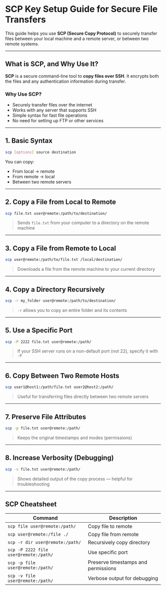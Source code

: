 # SCP Key Setup Guide for Secure File Transfers

This guide helps you use **SCP (Secure Copy Protocol)** to securely transfer files between your local machine and a remote server, or between two remote systems.

---

## What is SCP, and Why Use It?

**SCP** is a secure command-line tool to **copy files over SSH**. It encrypts both the files and any authentication information during transfer.

### Why Use SCP?

* Securely transfer files over the internet
* Works with any server that supports SSH
* Simple syntax for fast file operations
* No need for setting up FTP or other services

---

## 1. Basic Syntax

```bash
scp [options] source destination
```

You can copy:

* From local → remote
* From remote → local
* Between two remote servers

---

## 2. Copy a File from Local to Remote

```bash
scp file.txt user@remote:/path/to/destination/
```

> Sends `file.txt` from your computer to a directory on the remote machine

---

## 3. Copy a File from Remote to Local

```bash
scp user@remote:/path/to/file.txt /local/destination/
```

> Downloads a file from the remote machine to your current directory

---

## 4. Copy a Directory Recursively

```bash
scp -r my_folder user@remote:/path/to/destination/
```

> `-r` allows you to copy an entire folder and its contents

---

## 5. Use a Specific Port

```bash
scp -P 2222 file.txt user@remote:/path/
```

> If your SSH server runs on a non-default port (not 22), specify it with `-P`

---

## 6. Copy Between Two Remote Hosts

```bash
scp user1@host1:/path/file.txt user2@host2:/path/
```

> Useful for transferring files directly between two remote servers

---

## 7. Preserve File Attributes

```bash
scp -p file.txt user@remote:/path/
```

> Keeps the original timestamps and modes (permissions)

---

## 8. Increase Verbosity (Debugging)

```bash
scp -v file.txt user@remote:/path/
```

> Shows detailed output of the copy process — helpful for troubleshooting

---

## SCP Cheatsheet

| Command                               | Description                         |
| ------------------------------------- | ----------------------------------- |
| `scp file user@remote:/path/`         | Copy file to remote                 |
| `scp user@remote:/file ./`            | Copy file from remote               |
| `scp -r dir user@remote:/path/`       | Recursively copy directory          |
| `scp -P 2222 file user@remote:/path/` | Use specific port                   |
| `scp -p file user@remote:/path/`      | Preserve timestamps and permissions |
| `scp -v file user@remote:/path/`      | Verbose output for debugging        |





